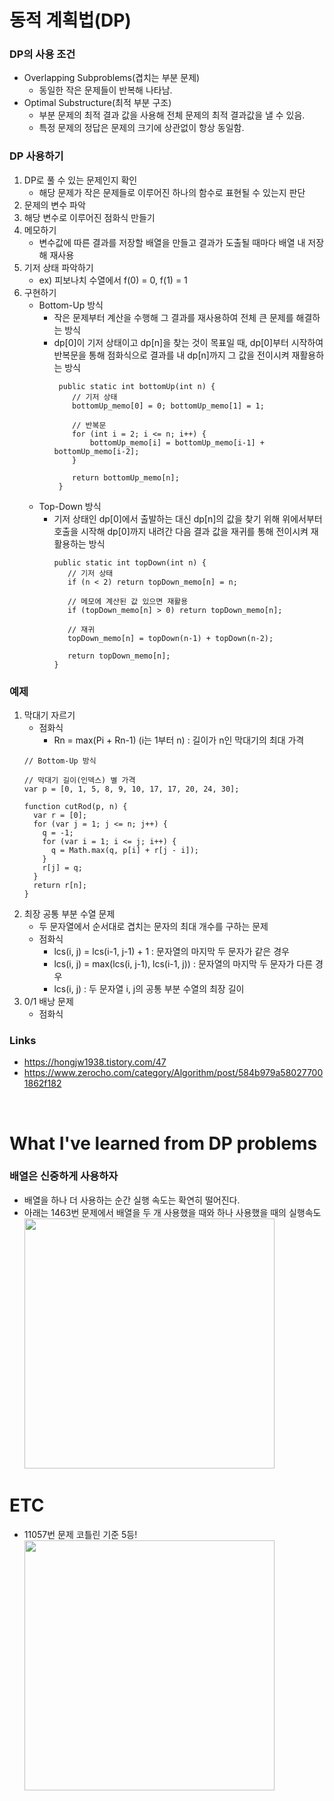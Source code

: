 # 동적 계획법(DP)
### DP의 사용 조건
   - Overlapping Subproblems(겹치는 부분 문제)
     - 동일한 작은 문제들이 반복해 나타남. 
   - Optimal Substructure(최적 부분 구조)
     - 부분 문제의 최적 결과 값을 사용해 전체 문제의 최적 결과값을 낼 수 있음.
     - 특정 문제의 정답은 문제의 크기에 상관없이 항상 동일함.
     

### DP 사용하기
1. DP로 풀 수 있는 문제인지 확인
   - 해당 문제가 작은 문제들로 이루어진 하나의 함수로 표현될 수 있는지 판단
2. 문제의 변수 파악
3. 해당 변수로 이루어진 점화식 만들기
4. 메모하기
   - 변수값에 따른 결과를 저장할 배열을 만들고 결과가 도출될 때마다 배열 내 저장해 재사용
5. 기저 상태 파악하기
   - ex) 피보나치 수열에서 f(0) = 0, f(1) = 1
6. 구현하기
   - Bottom-Up 방식
     - 작은 문제부터 계산을 수행해 그 결과를 재사용하여 전체 큰 문제를 해결하는 방식
     - dp[0]이 기저 상태이고 dp[n]을 찾는 것이 목표일 때, dp[0]부터 시작하여 반복문을 통해 점화식으로 결과를 내 dp[n]까지 그 값을 전이시켜 재활용하는 방식
        ```
         public static int bottomUp(int n) {
            // 기저 상태
            bottomUp_memo[0] = 0; bottomUp_memo[1] = 1;
                   
            // 반복문
            for (int i = 2; i <= n; i++) {
                bottomUp_memo[i] = bottomUp_memo[i-1] + bottomUp_memo[i-2];
            }
                   
            return bottomUp_memo[n];
         }
       ``` 
   - Top-Down 방식
     - 기저 상태인 dp[0]에서 출발하는 대신 dp[n]의 값을 찾기 위해 위에서부터 호출을 시작해 dp[0]까지 내려간 다음 결과 값을 재귀를 통해 전이시켜 재활용하는 방식
         ```
       public static int topDown(int n) {
            // 기저 상태
            if (n < 2) return topDown_memo[n] = n;
                        
            // 메모에 계산된 값 있으면 재활용
            if (topDown_memo[n] > 0) return topDown_memo[n];
                   
            // 재귀
            topDown_memo[n] = topDown(n-1) + topDown(n-2);
                        
            return topDown_memo[n];
       } 
       ```
### 예제
1. 막대기 자르기
   - 점화식
     - Rn = max(Pi + Rn-1) (i는 1부터 n) : 길이가 n인 막대기의 최대 가격
   ```
   // Bottom-Up 방식
      
   // 막대기 길이(인덱스) 별 가격
   var p = [0, 1, 5, 8, 9, 10, 17, 17, 20, 24, 30];
      
   function cutRod(p, n) {
     var r = [0];
     for (var j = 1; j <= n; j++) {
       q = -1;
       for (var i = 1; i <= j; i++) {
         q = Math.max(q, p[i] + r[j - i]);
       }
       r[j] = q;
     }
     return r[n];
   }
   ```
2. 최장 공통 부분 수열 문제
   - 두 문자열에서 순서대로 겹치는 문자의 최대 개수를 구하는 문제 
   - 점화식 
     - lcs(i, j) = lcs(i-1, j-1) + 1 : 문자열의 마지막 두 문자가 같은 경우
     - lcs(i, j) = max(lcs(i, j-1), lcs(i-1, j)) : 문자열의 마지막 두 문자가 다른 경우
     - lcs(i, j) : 두 문자열 i, j의 공통 부분 수열의 최장 길이
4. 0/1 배낭 문제
   - 점화식

### Links
- https://hongjw1938.tistory.com/47
- https://www.zerocho.com/category/Algorithm/post/584b979a580277001862f182


<br>

# What I've learned from DP problems
### 배열은 신중하게 사용하자
- 배열을 하나 더 사용하는 순간 실행 속도는 확연히 떨어진다. 
- 아래는 1463번 문제에서 배열을 두 개 사용했을 때와 하나 사용했을 때의 실행속도 
    <img src="https://user-images.githubusercontent.com/52561963/158157460-44df84ce-569b-4671-980e-b14cb2eda8ac.png" width="400" />

# ETC
- 11057번 문제 코틀린 기준 5등!
    <img src="https://user-images.githubusercontent.com/52561963/159643602-344beb98-7af8-4799-97e7-5fead2177eef.png" width="400" />